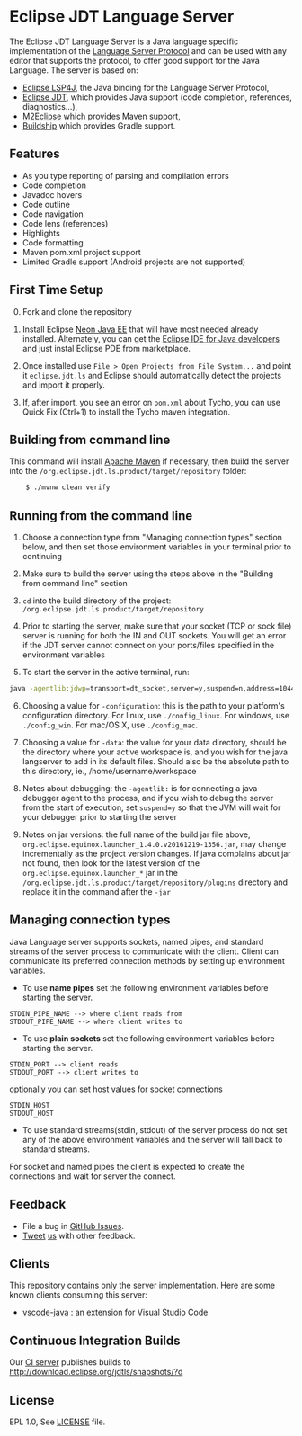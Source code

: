 Eclipse JDT Language Server
===========================

The Eclipse JDT Language Server is a Java language specific implementation of the [Language Server Protocol](https://github.com/Microsoft/language-server-protocol)
and can be used with any editor that supports the protocol, to offer good support for the Java Language. The server is based on:

* [Eclipse LSP4J](https://github.com/eclipse/lsp4j), the Java binding for the Language Server Protocol,
* [Eclipse JDT](http://www.eclipse.org/jdt/), which provides Java support (code completion, references, diagnostics...), 
* [M2Eclipse](http://www.eclipse.org/m2e/) which provides Maven support,
* [Buildship](https://github.com/eclipse/buildship) which provides Gradle support.

Features
--------------
* As you type reporting of parsing and compilation errors
* Code completion
* Javadoc hovers
* Code outline
* Code navigation
* Code lens (references)
* Highlights
* Code formatting
* Maven pom.xml project support
* Limited Gradle support (Android projects are not supported)


First Time Setup
--------------
0. Fork and clone the repository
1. Install Eclipse [Neon Java EE](http://www.eclipse.org/downloads/packages/eclipse-ide-java-ee-developers/neonr)
that will have most needed already installed. Alternately,
you can get the [Eclipse IDE for Java developers](http://www.eclipse.org/downloads/packages/eclipse-ide-java-developers/neonr)
and just instal Eclipse PDE from marketplace.

2. Once installed use `File > Open Projects from File System...` and
point it `eclipse.jdt.ls` and Eclipse should automatically
detect the projects and import it properly.

3. If, after import, you see an error on `pom.xml` about Tycho, you can use Quick Fix
(Ctrl+1) to install the Tycho maven integration.


Building from command line
----------------------------

This command will install [Apache Maven](https://maven.apache.org/) if necessary, then build the server into the  `/org.eclipse.jdt.ls.product/target/repository` folder:
```bash    
    $ ./mvnw clean verify
````

Running from the command line
------------------------------
1. Choose a connection type from "Managing connection types" section below, and then set those environment variables in your terminal prior to continuing

2. Make sure to build the server using the steps above in the "Building from command line" section

3. `cd` into the build directory of the project: `/org.eclipse.jdt.ls.product/target/repository`

4. Prior to starting the server, make sure that your socket (TCP or sock file) server is running for both the IN and OUT sockets. You will get an error if the JDT server cannot connect on your ports/files specified in the environment variables

5. To start the server in the active terminal, run:
```bash
java -agentlib:jdwp=transport=dt_socket,server=y,suspend=n,address=1044 -Declipse.application=org.eclipse.jdt.ls.core.id1 -Dosgi.bundles.defaultStartLevel=4 -Declipse.product=org.eclipse.jdt.ls.core.product -Dlog.protocol=true -Dlog.level=ALL -noverify -Xmx1G -jar ./plugins/org.eclipse.equinox.launcher_1.4.0.v20161219-1356.jar -configuration ./config_linux -data /path/to/data
```

6. Choosing a value for `-configuration`: this is the path to your platform's configuration directory. For linux, use `./config_linux`. For windows, use `./config_win`. For mac/OS X, use `./config_mac`.

7. Choosing a value for `-data`: the value for your data directory, should be the directory where your active workspace is, and you wish for the java langserver to add in its default files. Should also be the absolute path to this directory, ie., /home/username/workspace

8. Notes about debugging: the `-agentlib:` is for connecting a java debugger agent to the process, and if you wish to debug the server from the start of execution, set `suspend=y` so that the JVM will wait for your debugger prior to starting the server

9. Notes on jar versions: the full name of the build jar file above, `org.eclipse.equinox.launcher_1.4.0.v20161219-1356.jar`, may change incrementally as the project version changes. If java complains about jar not found, then look for the latest version of the `org.eclipse.equinox.launcher_*` jar in the `/org.eclipse.jdt.ls.product/target/repository/plugins` directory and replace it in the command after the `-jar`

Managing connection types
-------------------------
Java Language server supports sockets, named pipes, and standard streams of the server process
to communicate with the client. Client can communicate its preferred connection methods 
by setting up environment variables. 

* To use **name pipes**  set the following environment variables before starting
the server.
```
STDIN_PIPE_NAME --> where client reads from
STDOUT_PIPE_NAME --> where client writes to
```
* To use **plain sockets** set the following environment variables before starting the
server.
```
STDIN_PORT --> client reads
STDOUT_PORT --> client writes to
```
optionally you can set host values for socket connections
```
STDIN_HOST
STDOUT_HOST
```
* To use standard streams(stdin, stdout) of the server process do not set any 
of the above environment variables and the server will fall back to standard streams. 

For socket and named pipes the client is expected to create the connections
and wait for server the connect.


Feedback
---------

* File a bug in [GitHub Issues](https://github.com/eclipse/eclipse.jdt.ls/issues).
* [Tweet](https://twitter.com/GorkemErcan) [us](https://twitter.com/fbricon) with other feedback.

Clients
-------
This repository contains only the server implementation. Here are some known clients consuming this server:

* [vscode-java](https://github.com/redhat-developer/vscode-java) : an extension for Visual Studio Code

Continuous Integration Builds
-----------------------------
Our [CI server](https://ci.eclipse.org/ls/) publishes builds to http://download.eclipse.org/jdtls/snapshots/?d


License
-------
EPL 1.0, See [LICENSE](LICENSE) file.
